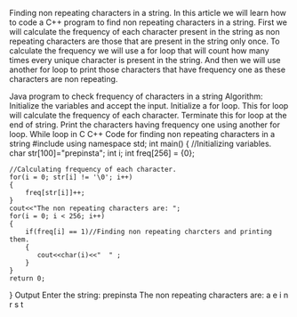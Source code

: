 Finding non repeating characters in a string.
In this article we will learn how to code a C++ program to find non repeating characters in a string. First we will calculate the frequency of each character present in the string as non repeating characters are those that are present in the string only once. To calculate the frequency we will use a for loop that will count how many times every unique character is present in the string. And then we will use another for loop to print those characters that have frequency one as these characters are non repeating.

Java program to check frequency of characters in a string
Algorithm:
Initialize the variables and accept the input.
Initialize a for loop. 
This for loop will calculate the frequency of each character.
Terminate this  for loop at the end of string. 
Print the characters having frequency one using another for loop.
While loop in C
C++ Code for finding non repeating characters in a string
#include <iostream>
using namespace std;
int main()
{
    //Initializing variables.
    char str[100]="prepinsta";
    int i;
    int freq[256] = {0};
    
    //Calculating frequency of each character.
    for(i = 0; str[i] != '\0'; i++)
    {
        freq[str[i]]++;
    }
    cout<<"The non repeating characters are: ";
    for(i = 0; i < 256; i++)
    {
        if(freq[i] == 1)//Finding non repeating charcters and printing them.
        {
           cout<<char(i)<<"  " ;
        }
    }
    return 0;
}
Output
Enter the string: prepinsta
The non repeating characters are: a  e  i  n  r  s  t 
